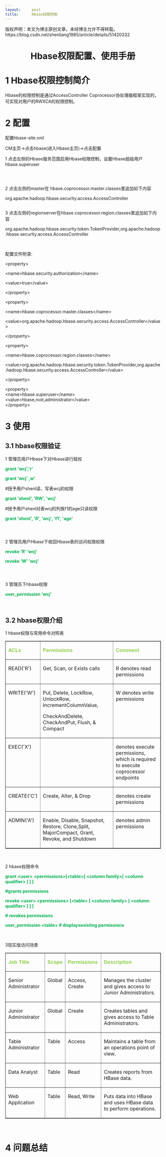 ```yaml
---
layout:     post
title:      Hbase权限控制
---
```

<div id="article_content" class="article_content clearfix csdn-tracking-statistics" data-pid="blog" data-mod="popu_307" data-dsm="post">
								<div class="article-copyright">
					版权声明：本文为博主原创文章，未经博主允许不得转载。					https://blog.csdn.net/shenliang1985/article/details/51420332				</div>
								            <link rel="stylesheet" href="https://csdnimg.cn/release/phoenix/template/css/ck_htmledit_views-f76675cdea.css">
						<div class="htmledit_views" id="content_views">
                
<h1 style="text-align:center;">Hbase权限配置、使用手册</h1>
<h1>1 Hbase权限控制简介</h1>
<p>Hbase的权限控制是通过AccessController Coprocessor协处理器框架实现<a name="OLE_LINK177"></a><a name="OLE_LINK151"></a><a name="OLE_LINK104"></a><a name="OLE_LINK103">的，可实现对用户的RWXCA的权限控制。</a></p>
<h1>2 配置</h1>
<p>配置hbase-site.xml</p>
<p>CM主页→点击hbase(进入Hbase主页)→点击配置</p>
<p>1 点击左侧的Hbase服务范围启用Hbase权限控制，设置Hbase超级用户hbase.superuser</p>
<p></p>
<p> <img src="https://img-blog.csdn.net/20160515233015501?watermark/2/text/aHR0cDovL2Jsb2cuY3Nkbi5uZXQv/font/5a6L5L2T/fontsize/400/fill/I0JBQkFCMA==/dissolve/70/gravity/Center" alt=""></p>
<p></p>
<p><img src="https://img-blog.csdn.net/20160515233127466?watermark/2/text/aHR0cDovL2Jsb2cuY3Nkbi5uZXQv/font/5a6L5L2T/fontsize/400/fill/I0JBQkFCMA==/dissolve/70/gravity/SouthEast" alt=""><br></p>
<p>2 点击左侧的master在 hbase.coprocessor.master.classes里追加如下内容</p>
<p>org.apache.hadoop.hbase.security.access.AccessController</p>
<p><img src="https://img-blog.csdn.net/20160515233207311?watermark/2/text/aHR0cDovL2Jsb2cuY3Nkbi5uZXQv/font/5a6L5L2T/fontsize/400/fill/I0JBQkFCMA==/dissolve/70/gravity/SouthEast" alt=""><br></p>
<p></p>
<p>3 点击左侧的regionserver在hbase.coprocessor.region.classes里追加如下内容</p>
<p>org.apache.hadoop.hbase.security.token.TokenProvider,org.apache.hadoop.hbase.security.access.AccessController</p>
<p></p>
<p> <img src="https://img-blog.csdn.net/20160515233236799?watermark/2/text/aHR0cDovL2Jsb2cuY3Nkbi5uZXQv/font/5a6L5L2T/fontsize/400/fill/I0JBQkFCMA==/dissolve/70/gravity/SouthEast" alt=""></p>
<p>配置文件附录:</p>
<p align="left">&lt;property&gt;</p>
<p align="left">&lt;name&gt;hbase.security.authorization&lt;/name&gt;</p>
<p align="left">&lt;value&gt;true&lt;/value&gt;</p>
<p align="left">&lt;/property&gt;</p>
<p align="left">&lt;property&gt;</p>
<p align="left">&lt;name&gt;hbase.coprocessor.master.classes&lt;/name&gt;</p>
<p align="left">&lt;value&gt;org.apache.hadoop.hbase.security.access.AccessController&lt;/value&gt;</p>
<p align="left">&lt;/property&gt;</p>
<p align="left">&lt;property&gt;</p>
<p align="left">&lt;name&gt;hbase.coprocessor.region.classes&lt;/name&gt;</p>
<p align="left">&lt;value&gt;org.apache.hadoop.hbase.security.token.TokenProvider,org.apache.hadoop.hbase.security.access.AccessController&lt;/value&gt;</p>
<p>&lt;/property&gt;</p>
<p align="left">&lt;property&gt;<br>
&lt;name&gt;hbase.superuser&lt;/name&gt;<br>
&lt;value&gt;hbase,root,administrator&lt;/value&gt;<br>
&lt;/property&gt;</p>
<h1>3 使用</h1>
<h2>3.1 hbase权限验证</h2>
<p>1 管理员用户Hbase下对Hbase进行赋权</p>
<p><strong><span style="color:#00B050;">grant 'wcj','r'</span></strong></p>
<p><strong><span style="color:#00B050;">grant 'wcj' ,w'</span></strong></p>
<p>#授予用户shenl读、写表wcj的权限</p>
<p><strong><span style="color:#00B050;">grant 'shenl', 'RW', 'wcj'</span></strong></p>
<p>#授予用户shenl对表wcj的列族f1的age只读权限</p>
<p><strong><span style="color:#00B050;">grant 'shenl', 'R', 'wcj', 'f1', 'age'</span></strong></p>
<p align="left"></p>
<p align="left"><img src="https://img-blog.csdn.net/20160515233307547?watermark/2/text/aHR0cDovL2Jsb2cuY3Nkbi5uZXQv/font/5a6L5L2T/fontsize/400/fill/I0JBQkFCMA==/dissolve/70/gravity/SouthEast" alt=""></p>
<p align="left"><img src="https://img-blog.csdn.net/20160515233329549?watermark/2/text/aHR0cDovL2Jsb2cuY3Nkbi5uZXQv/font/5a6L5L2T/fontsize/400/fill/I0JBQkFCMA==/dissolve/70/gravity/SouthEast" alt=""></p>
<p align="left"><img src="https://img-blog.csdn.net/20160515233346940?watermark/2/text/aHR0cDovL2Jsb2cuY3Nkbi5uZXQv/font/5a6L5L2T/fontsize/400/fill/I0JBQkFCMA==/dissolve/70/gravity/SouthEast" alt=""><br></p>
<p>2 管理员用户Hbase下收回Hbase表的访问权限权限</p>
<p><strong><span style="color:#00B050;">revoke ‘R’ ‘wcj’</span></strong></p>
<p><strong><span style="color:#00B050;">revoke ‘W’ ‘wcj’</span></strong></p>
<p align="left"><img src="https://img-blog.csdn.net/20160515233418409?watermark/2/text/aHR0cDovL2Jsb2cuY3Nkbi5uZXQv/font/5a6L5L2T/fontsize/400/fill/I0JBQkFCMA==/dissolve/70/gravity/SouthEast" alt=""></p>
<p align="left"><img src="https://img-blog.csdn.net/20160515233436487?watermark/2/text/aHR0cDovL2Jsb2cuY3Nkbi5uZXQv/font/5a6L5L2T/fontsize/400/fill/I0JBQkFCMA==/dissolve/70/gravity/SouthEast" alt=""><br></p>
<p align="left"><img src="https://img-blog.csdn.net/20160515233436487?watermark/2/text/aHR0cDovL2Jsb2cuY3Nkbi5uZXQv/font/5a6L5L2T/fontsize/400/fill/I0JBQkFCMA==/dissolve/70/gravity/SouthEast" alt=""><br></p>
<p align="left"></p>
<p>3 管理员下hbase权限</p>
<p><strong><span style="color:#00B050;">user_permission ‘wcj’</span></strong></p>
<p align="left"></p>
<p> <img src="https://img-blog.csdn.net/20160515233504877?watermark/2/text/aHR0cDovL2Jsb2cuY3Nkbi5uZXQv/font/5a6L5L2T/fontsize/400/fill/I0JBQkFCMA==/dissolve/70/gravity/SouthEast" alt=""></p>
<h2>3.2 hbase权限介绍</h2>
<p>1 hbase权限与常用命令对照表</p>
<div align="center">
<table border="1" cellspacing="0" cellpadding="0" width="100%"><tbody><tr><td valign="top">
<p><strong><span style="color:#92D050;">ACLs</span></strong></p>
</td>
<td valign="top">
<p><strong><span style="color:#92D050;">Permissions</span></strong></p>
</td>
<td valign="top">
<p><strong><span style="color:#92D050;">Comment</span></strong></p>
</td>
</tr><tr><td valign="top">
<p>READ('R')</p>
</td>
<td valign="top">
<p>Get, Scan, or Exists calls</p>
</td>
<td valign="top">
<p>R denotes read permissions</p>
</td>
</tr><tr><td valign="top">
<p>WRITE('W')</p>
</td>
<td valign="top">
<p>Put, Delete, LockRow, UnlockRow, IncrementColumnValue,</p>
<p>CheckAndDelete, CheckAndPut, Flush, &amp; Compact</p>
</td>
<td valign="top">
<p>W denotes write permissions</p>
</td>
</tr><tr><td valign="top">
<p>EXEC('X')</p>
</td>
<td valign="top">
<p> </p>
</td>
<td valign="top">
<p>denotes execute permissions, which is required to execute coprocessor endpoints</p>
</td>
</tr><tr><td valign="top">
<p>CREATE('C')</p>
</td>
<td valign="top">
<p>Create, Alter, &amp; Drop</p>
</td>
<td valign="top">
<p>denotes create permissions</p>
</td>
</tr><tr><td valign="top">
<p>ADMIN('A')</p>
</td>
<td valign="top">
<p>Enable, Disable, Snapshot, Restore, Clone,Split, MajorCompact, Grant, Revoke, and Shutdown</p>
</td>
<td valign="top">
<p>denotes admin permissions</p>
</td>
</tr></tbody></table></div>
<p> </p>
<p>2 hbase权限命令</p>
<p><strong><span style="color:#00B050;">grant &lt;user&gt; &lt;permissions&gt;[&lt;table&gt;[ &lt;column family&gt;[ &lt;column qualifier&gt; ] ] ]</span></strong></p>
<p><strong><span style="color:#00B050;">#grants permissions</span></strong></p>
<p><strong><span style="color:#00B050;">revoke &lt;user&gt; &lt;permissions&gt; [&lt;table&gt; [ &lt;column family&gt; [ &lt;column qualifier&gt; ] ] ]</span></strong></p>
<p><strong><span style="color:#00B050;"># revokes permissions</span></strong></p>
<p><strong><span style="color:#00B050;">user_permission &lt;table&gt; # displaysexisting permissions</span></strong></p>
<p> </p>
<p>3现实版访问场景</p>
<table border="1" cellspacing="0" cellpadding="0"><tbody><tr><td valign="top">
<p><strong><span style="color:#92D050;">Job Title</span></strong></p>
</td>
<td valign="top">
<p><strong><span style="color:#92D050;">Scope</span></strong></p>
</td>
<td valign="top">
<p><strong><span style="color:#92D050;">Permissions</span></strong></p>
</td>
<td valign="top">
<p><strong><span style="color:#92D050;">Description</span></strong></p>
</td>
</tr><tr><td valign="top">
<p>Senior Administrator</p>
</td>
<td valign="top">
<p>Global</p>
</td>
<td valign="top">
<p>Access, Create</p>
</td>
<td valign="top">
<p>Manages the cluster and gives access to Junior Administrators.</p>
</td>
</tr><tr><td valign="top">
<p>Junior Administrator</p>
</td>
<td valign="top">
<p>Global</p>
</td>
<td valign="top">
<p>Create</p>
</td>
<td valign="top">
<p>Creates tables and gives access to Table Administrators.</p>
</td>
</tr><tr><td valign="top">
<p>Table Administrator</p>
</td>
<td valign="top">
<p>Table</p>
</td>
<td valign="top">
<p>Access</p>
</td>
<td valign="top">
<p>Maintains a table from an operations point of view.</p>
</td>
</tr><tr><td valign="top">
<p>Data Analyst</p>
</td>
<td valign="top">
<p>Table</p>
</td>
<td valign="top">
<p>Read</p>
</td>
<td valign="top">
<p>Creates reports from HBase data.</p>
</td>
</tr><tr><td valign="top">
<p>Web Application</p>
</td>
<td valign="top">
<p>Table</p>
</td>
<td valign="top">
<p>Read, Write</p>
</td>
<td valign="top">
<p>Puts data into HBase and uses HBase data to perform operations.</p>
</td>
</tr></tbody></table><p> </p>
<h1>4 问题总结</h1>
            </div>
                </div>